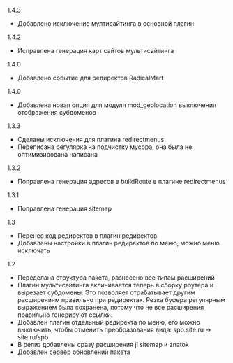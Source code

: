 1.4.3
- Добавлено исключение мултисайтинга в основной плагин

1.4.2
- Исправлена генерация карт сайтов мультисайтинга

1.4.0
- Добавлено событие для редиректов RadicalMart

1.4.0
- Добавлена новая опция для модуля mod_geolocation выключения отображения субдоменов

1.3.3
- Сделаны исключения для плагина redirectmenus
- Переписана регулярка на подчистку мусора, она была не оптимизирована написана

1.3.2
- Поправлена генерация адресов в buildRoute в плагине redirectmenus

1.3.1
- Поправлена генерация sitemap

1.3
- Перенес код редиректов в плагин редиректов
- Добавлены настройки в плагин редиректов по меню, можно меню исключать

1.2
- Переделана структура пакета, разнесено все типам расширений
- Плагин мультисайтинга вклинивается теперь в сборку роутера и вырезает субдомены. Это позволяет отрабатывает другим расширениям правильно при редиректах. Резка буфера регулярным выражением была сохранена, потому что не все расширения правильно генерируют ссылки.
- Добавлен плагин отдельный редиректа по меню, его можно выключить, чтобы отменить преобразования вида: spb.site.ru -> site.ru/spb
- В релиз добавлены сразу расширения jl sitemap и znatok
- Добавлен сервер обновлений пакета
